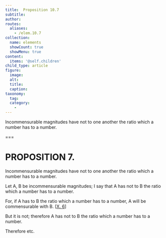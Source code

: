 ```yaml
---
title:  Proposition 10.7
subtitle: 
author:
routes:
  aliases:
    - /elem.10.7
collection:
  name: elements
  showCount: true
  showMenu: true
content:
  items: '@self.children'
child_type: article
figure:
  image:
  alt:
  title:
  caption:
taxonomy:
  tag:
  category:
    - 
---
```


<p><hi rend="ital">Incommensurable magnitudes have not to one another the ratio which a number has to a number</hi>. </p>

===

<h1>PROPOSITION 7.</h1>
<p><span class="ital">Incommensurable magnitudes have not to one another the ratio which a number has to a number</span>. </p>

<p>Let <span class="ital">A</span>, <span class="ital">B</span> be incommensurable magnitudes; I say that <span class="ital">A</span> has not to <span class="ital">B</span> the ratio which a number has to a number. </p>

<p>For, if <span class="ital">A</span> has to <span class="ital">B</span> the ratio which a number has to a number, <span class="ital">A</span> will be commensurable with <span class="ital">B</span>. [<a href="/elem.10.6">X. 6</a>] </p>

<p>But it is not; therefore <span class="ital">A</span> has not to <span class="ital">B</span> the ratio which a number has to a number. 
      </p>

<p>Therefore etc.</p>
